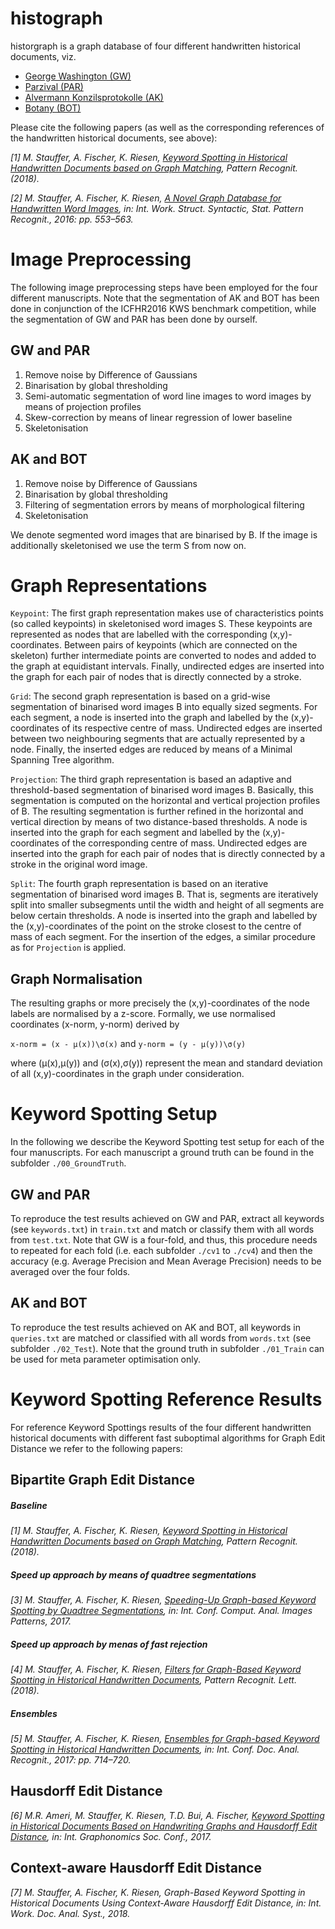 # histograph
historgraph is a graph database of four different handwritten historical documents, viz.

*  [George Washington (GW)](http://www.fki.inf.unibe.ch/databases/iam-historical-document-database/washington-database)
* [Parzival (PAR)](http://www.fki.inf.unibe.ch/databases/iam-historical-document-database/parzival-database)
* [Alvermann Konzilsprotokolle (AK)](https://www.prhlt.upv.es/contests/icfhr2016-kws/data.html) 
* [Botany (BOT)](https://www.prhlt.upv.es/contests/icfhr2016-kws/data.html)

Please cite the following papers (as well as the corresponding references of the handwritten historical documents, see above):

*[1] M. Stauffer, A. Fischer, K. Riesen, [Keyword Spotting in Historical Handwritten Documents based on Graph Matching](https://www.sciencedirect.com/science/article/pii/S0031320318301274), Pattern Recognit. (2018).*

*[2] M. Stauffer, A. Fischer, K. Riesen, [A Novel Graph Database for Handwritten Word Images](https://www.researchgate.net/publication/310508538_A_Novel_Graph_Database_for_Handwritten_Word_Images), in: Int. Work. Struct. Syntactic, Stat. Pattern Recognit., 2016: pp. 553–563.*

# Image Preprocessing

The following image preprocessing steps have been employed for the four different manuscripts. Note that the segmentation of AK and BOT has been done in conjunction of the ICFHR2016 KWS benchmark competition, while the segmentation of GW and PAR has been done by ourself.[]()

## GW and PAR

1. Remove noise by Difference of Gaussians
2. Binarisation by global thresholding
3. Semi-automatic segmentation of word line images to word images by means of projection profiles
4. Skew-correction by means of linear regression of lower baseline
5. Skeletonisation

## AK and BOT

1. Remove noise by Difference of Gaussians
2. Binarisation by global thresholding
3. Filtering of segmentation errors by means of morphological filtering
4. Skeletonisation

We denote segmented word images that are binarised by B. If the image is additionally skeletonised we use the term S from now on.

# Graph Representations

`Keypoint`: The first graph representation makes use of characteristics points (so called keypoints) in skeletonised word images S. These keypoints are represented as nodes that are labelled with the corresponding (x,y)-coordinates. Between pairs of keypoints (which are connected on the skeleton) further intermediate points are converted to nodes and added to the graph at equidistant intervals. Finally, undirected edges are inserted into the graph for each pair of nodes that is directly connected by a stroke.

`Grid`: The second graph representation is based on a grid-wise segmentation of binarised word images B into equally sized segments. For each segment, a node is inserted into the graph and labelled by the (x,y)-coordinates of its respective centre of mass. Undirected edges are inserted between two neighbouring segments that are actually represented by a node. Finally, the inserted edges are reduced by means of a Minimal Spanning Tree algorithm.

`Projection`: The third graph representation is based an adaptive and threshold-based segmentation of binarised word images B. Basically, this segmentation is computed on the horizontal and vertical projection profiles of B. The resulting segmentation is further refined in the horizontal and vertical direction by means of two distance-based thresholds. A node is inserted into the graph for each segment and labelled by the (x,y)-coordinates of the corresponding centre of mass. Undirected edges are inserted into the graph for each pair of nodes that is directly connected by a stroke in the original word image.

`Split`: The fourth graph representation is based on an iterative segmentation of binarised word images B. That is, segments are iteratively split into smaller subsegments until the width and height of all segments are below certain thresholds. A node is inserted into the graph and labelled by the (x,y)-coordinates of the point on the stroke closest to the centre of mass of each segment. For the insertion of the edges, a similar procedure as for `Projection` is applied.

## Graph Normalisation

The resulting graphs or more precisely the (x,y)-coordinates of the node labels are normalised by a z-score. Formally, we use normalised coordinates (x-norm, y-norm) derived by

`x-norm = (x - µ(x))\σ(x)` and `y-norm = (y - µ(y))\σ(y)`


where (µ(x),µ(y)) and (σ(x),σ(y)) represent the mean and standard deviation of all (x,y)-coordinates in the graph under consideration.

# Keyword Spotting Setup

In the following we describe the Keyword Spotting test setup for each of the four manuscripts. For each manuscript a ground truth can be found in the subfolder `./00_GroundTruth`.

## GW and PAR

To reproduce the test results achieved on GW and PAR, extract all keywords (see `keywords.txt`) in `train.txt` and match or classify them with all words from `test.txt`. Note that GW is a four-fold, and thus, this procedure needs to repeated for each fold (i.e. each subfolder `./cv1` to `./cv4`) and then the accuracy (e.g. Average Precision and Mean Average Precision) needs to be averaged over the four folds.


## AK and BOT

To reproduce the test results achieved on AK and BOT, all keywords in `queries.txt` are matched or classified with all words from `words.txt` (see subfolder `./02_Test`). Note that the ground truth in subfolder `./01_Train` can be used for meta parameter optimisation only.

# Keyword Spotting Reference Results
For reference Keyword Spottings results of the four different handwritten historical documents with different fast suboptimal algorithms for Graph Edit Distance we refer to the following papers:

## Bipartite Graph Edit Distance

##### Baseline

*[1] M. Stauffer, A. Fischer, K. Riesen, [Keyword Spotting in Historical Handwritten Documents based on Graph Matching](https://www.sciencedirect.com/science/article/pii/S0031320318301274), Pattern Recognit. (2018).*

##### Speed up approach by means of quadtree segmentations 

*[3] M. Stauffer, A. Fischer, K. Riesen, [Speeding-Up Graph-based Keyword Spotting by Quadtree Segmentations](https://www.researchgate.net/publication/318732820_Speeding-Up_Graph-Based_Keyword_Spotting_by_Quadtree_Segmentations), in: Int. Conf. Comput. Anal. Images Patterns, 2017.*

##### Speed up approach by menas of fast rejection

*[4] M. Stauffer, A. Fischer, K. Riesen, [Filters for Graph-Based Keyword Spotting in Historical Handwritten Documents](https://www.researchgate.net/publication/324125812_Filters_for_Graph-Based_Keyword_Spotting_in_Historical_Handwritten_Documents), Pattern Recognit. Lett. (2018).*

##### Ensembles

*[5] M. Stauffer, A. Fischer, K. Riesen, [Ensembles for Graph-based Keyword Spotting in Historical Handwritten Documents](https://www.researchgate.net/publication/321146023_Ensembles_for_Graph-Based_Keyword_Spotting_in_Historical_Handwritten_Documents), in: Int. Conf. Doc. Anal. Recognit., 2017: pp. 714–720.*

## Hausdorff Edit Distance

*[6] M.R. Ameri, M. Stauffer, K. Riesen, T.D. Bui, A. Fischer, [Keyword Spotting in Historical Documents Based on Handwriting Graphs and Hausdorff Edit Distance](https://www.researchgate.net/publication/317821942_Keyword_Spotting_in_Historical_Documents_Based_on_Handwriting_Graphs_and_Hausdorff_Edit_Distance), in: Int. Graphonomics Soc. Conf., 2017.*

## Context-aware Hausdorff Edit Distance

*[7] M. Stauffer, A. Fischer, K. Riesen, Graph-Based Keyword Spotting in Historical Documents Using Context-Aware Hausdorff Edit Distance, in: Int. Work. Doc. Anal. Syst., 2018.*
